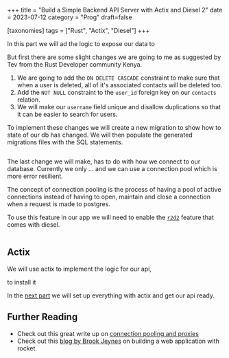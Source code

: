 +++
title = "Build a Simple Backend API Server with Actix and Diesel 2"
date = 2023-07-12
category = "Prog"
draft=false

[taxonomies]
tags = ["Rust", "Actix", "Diesel"]
+++

In this part we will ad the logic to expose our data to

But first there are some slight changes we are going to me as suggested by Tev from the Rust Developer community Kenya.

1. We are going to add the `ON DELETE CASCADE` constraint to make sure that when a user is deleted, all of it's associated contacts will be deleted too.
2. Add the `NOT NULL` constraint to the `user_id` foreign key on our `contacts` relation.
3. We will make our `username` field unique and disallow duplications so that it can be easier to search for users.

To implement these changes we will create a new migration to show how to state of our db has changed. We will then populate the generated migrations files with the SQL statements. <!-- ! reread this statement and update with the correct wordings-->

```sql

```

The last change we will make, has to do with how we connect to our database. Currently we only ... and we can use a connection pool which is more error resilient. <!-- !update this sentence with the correct  -->

The concept of connection pooling is the process of having a pool of active connections instead of having to open, maintain and close a connection when a request is made to postgres.

To use this feature in our app we will need to enable the [`r2d2`](https://docs.rs/diesel/latest/diesel/r2d2/index.html#:~:text=When%20used%20inside%20a%20pool,the%20connection%20to%20the%20DB.) feature that comes with diesel.

```bash

```

## Actix <a name="actix"></a>

We will use actix to implement the logic for our api,

to install it

<!-- actix -->
<!-- auth -->
<!-- todo - add unique constraint to the username -->
<!-- todo - on cascade constraint -->
<!-- todo - connection pooling -->
<!-- todo - add readme -->
<!-- todo - add a section on error handling -->

In the [next part](../contacts-backend) we will set up everything with actix and get our api ready.

## Further Reading

-   Check out this great write up on [connection pooling and proxies](https://arctype.com/blog/connnection-pooling-postgres/#:~:text=Connection%20pooling%20is%20the%20process,active%20connection%20to%20the%20user.)
-   Check out this [blog by Brook Jeynes](https://medium.com/@jeynesbrook/building-an-api-in-rust-with-rocket-rs-and-diesel-rs-clean-architecture-8f6092ee2606) on building a web application with rocket.
